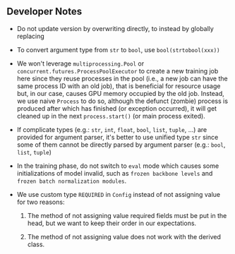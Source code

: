 ## Developer Notes

* Do not update version by overwriting directly, to instead by globally replacing

* To convert argument type from `str` to `bool`, use `bool(strtobool(xxx))`

* We won't leverage `multiprocessing.Pool` or `concurrent.futures.ProcessPoolExecutor` to create a new training job here
  since they reuse processes in the pool (i.e., a new job can have the same process ID with an old job),
  that is beneficial for resource usage but, in our case, causes GPU memory occupied by the old job.
  Instead, we use naive `Process` to do so, although the defunct (zombie) process is produced after which has finished (or exception occurred),
  it will get cleaned up in the next `process.start()` (or main process exited).

* If complicate types (e.g.: `str`, `int`, `float`, `bool`, `list`, `tuple`, ...) are provided for argument parser,
  it's better to use unified type `str` since some of them cannot be directly parsed by argument parser (e.g.: `bool`, `list`, `tuple`)

* In the training phase, do not switch to `eval` mode which causes some initializations of model invalid, such as
  `frozen backbone levels` and `frozen batch normalization modules`.

* We use custom type `REQUIRED` in `Config` instead of not assigning value for two reasons:

    1. The method of not assigning value required fields must be put in the head, but we want to keep their order in our expectations.
    
    2. The method of not assigning value does not work with the derived class.
